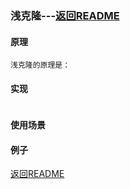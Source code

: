 ### 浅克隆---[返回README](/README.md)
#### 原理
    浅克隆的原理是：
#### 实现
```
```
#### 使用场景
#### 例子

[返回README](/README.md)